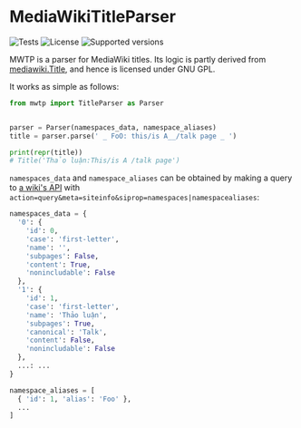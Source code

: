 # MediaWikiTitleParser

![Tests](https://github.com/NguoiDungKhongDinhDanh/mwtp/actions/workflows/tests.yaml/badge.svg)
![License](https://img.shields.io/pypi/l/mwtp.svg)
![Supported versions](https://img.shields.io/pypi/pyversions/mwtp.svg)

MWTP is a parser for MediaWiki titles. Its logic is partly derived from
[mediawiki.Title][1], and hence is licensed under GNU GPL.

It works as simple as follows:

```python
from mwtp import TitleParser as Parser


parser = Parser(namespaces_data, namespace_aliases)
title = parser.parse(' _ FoO: this/is A__/talk page _ ')

print(repr(title))
# Title('Thảo luận:This/is A /talk page')
```

`namespaces_data` and `namespace_aliases` can be obtained by
making a query to [a wiki's API][2] with
`action=query&meta=siteinfo&siprop=namespaces|namespacealiases`:

```python
namespaces_data = {
  '0': {
    'id': 0,
    'case': 'first-letter',
    'name': '',
    'subpages': False,
    'content': True,
    'nonincludable': False
  },
  '1': {
    'id': 1,
    'case': 'first-letter',
    'name': 'Thảo luận',
    'subpages': True,
    'canonical': 'Talk',
    'content': False,
    'nonincludable': False
  },
  ...: ...
}
```

```python
namespace_aliases = [
  { 'id': 1, 'alias': 'Foo' },
  ...
]
```

[1]: https://github.com/wikimedia/mediawiki/tree/c237f0548845662759bfcc6419cec9ca02d03c18/resources/src/mediawiki.Title
[2]: https://www.mediawiki.org/wiki/Special:ApiSandbox#action=query&meta=siteinfo&siprop=namespaces%7Cnamespacealiases
